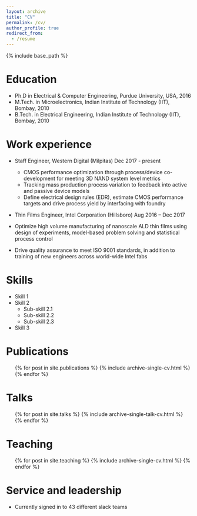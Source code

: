```yaml
---
layout: archive
title: "CV"
permalink: /cv/
author_profile: true
redirect_from:
  - /resume
---
```


{% include base_path %}

Education
======
* Ph.D in Electrical & Computer Engineering, Purdue University, USA, 2016
* M.Tech. in Microelectronics, Indian Institute of Technology (IIT), Bombay, 2010
* B.Tech. in Electrical Engineering, Indian Institute of Technology (IIT), Bombay, 2010


Work experience
======
* Staff Engineer, Western Digital (Milpitas)                                    Dec 2017 - present
  * CMOS performance optimization through process/device co-development for meeting 3D NAND system level metrics
  * Tracking mass production process variation to feedback into active and passive device models 
  * Define electrical design rules (EDR), estimate CMOS performance targets and drive process yield by interfacing with foundry
  
*	Thin Films Engineer, Intel Corporation (Hillsboro)                Aug 2016 – Dec 2017
  * Optimize high volume manufacturing of nanoscale ALD thin films using design of experiments, model-based problem solving and statistical process control
  * Drive quality assurance to meet ISO 9001 standards, in addition to training of new engineers across world-wide Intel fabs 
  
Skills
======
* Skill 1
* Skill 2
  * Sub-skill 2.1
  * Sub-skill 2.2
  * Sub-skill 2.3
* Skill 3

Publications
======
  <ul>{% for post in site.publications %}
    {% include archive-single-cv.html %}
  {% endfor %}</ul>
  
Talks
======
  <ul>{% for post in site.talks %}
    {% include archive-single-talk-cv.html %}
  {% endfor %}</ul>
  
Teaching
======
  <ul>{% for post in site.teaching %}
    {% include archive-single-cv.html %}
  {% endfor %}</ul>
  
Service and leadership
======
* Currently signed in to 43 different slack teams
